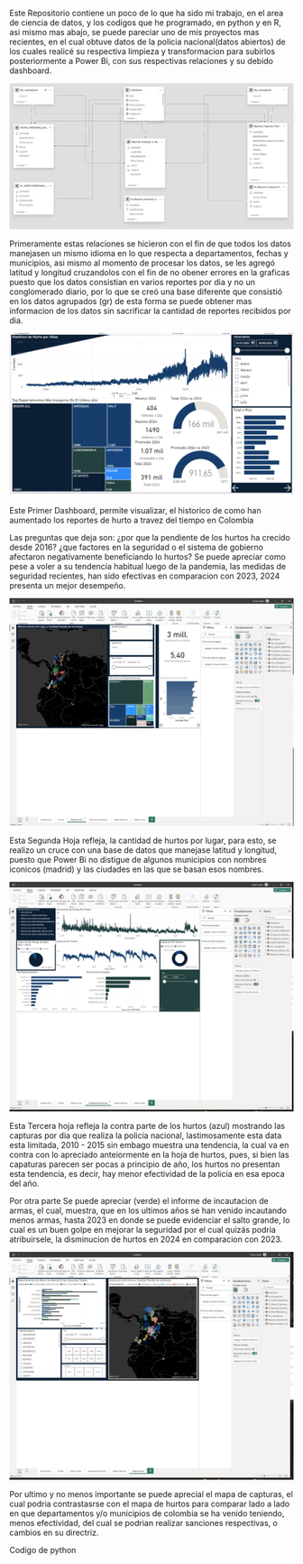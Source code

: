 Este Repositorio contiene un poco de lo que ha sido mi trabajo, en el area de ciencia de datos, y los codigos que he programado, en python y en R, asi mismo mas abajo, se puede pareciar uno de mis proyectos mas recientes, en el cual obtuve datos de la policia nacional(datos abiertos) de los cuales realicé su respectiva limpieza y transformacion para subirlos posteriormente a Power Bi, con sus respectivas relaciones y su debido dashboard.

![](https://github.com/Lycrisiz/Data-Science-Work/blob/main/Datos/imagen_2024-08-21_154505469.png?raw=true)

Primeramente estas relaciones se hicieron con el fin de que todos los datos manejasen un mismo idioma en lo que respecta a departamentos, fechas y municipios, asi mismo al momento de procesar los datos, se les agregó latitud y longitud cruzandolos con el fin de no obener errores en la graficas puesto que los datos consistian en varios reportes por dia y no un conglomerado diario, por lo que se creó una base diferente que consistió en los datos agrupados (gr) de esta forma se puede obtener mas informacion de los datos sin sacrificar la cantidad de reportes recibidos por dia.
 
![](https://github.com/Lycrisiz/Data-Science-Work/blob/main/Datos/Captura%20de%20pantalla%202024-08-12%20111440.png?raw=true)

Este Primer Dashboard, permite visualizar, el historico de como han aumentado los reportes de hurto a travez del tiempo en Colombia

Las preguntas que deja son: 
¿por que la pendiente de los hurtos ha crecido desde 2016? 
¿que factores en la seguridad o el sistema de gobierno afectaron negativamente beneficiando lo hurtos?
Se puede apreciar como pese a voler a su tendencia habitual luego de la pandemia, las medidas de seguridad recientes, han sido efectivas en comparacion con 2023, 2024 presenta un mejor desempeño.

![](https://github.com/Lycrisiz/Data-Science-Work/blob/main/Datos/Captura%20de%20pantalla%202024-08-12%20111542.png?raw=true)

Esta Segunda Hoja refleja, la cantidad de hurtos por lugar, para esto, se realizo un cruce con una base de datos que manejase latitud y longitud, puesto que Power Bi no distigue de algunos municipios con nombres iconicos (madrid) y las ciudades en las que se basan esos nombres.

![](https://github.com/Lycrisiz/Data-Science-Work/blob/main/Datos/Captura%20de%20pantalla%202024-08-12%20111807.png?raw=true)

Esta Tercera hoja refleja la contra parte de los hurtos (azul) mostrando las capturas por dia que realiza la policia nacional, lastimosamente esta data esta limitada, 2010 - 2015 sin embago muestra una tendencia, la cual va en contra con lo apreciado anteiormente en la hoja de hurtos, pues, si bien las capaturas parecen ser pocas a principio de año, los hurtos no presentan esta tendencia, es decir, hay menor efectividad de la policia en esa epoca del año.

Por otra parte Se puede apreciar (verde) el informe de incautacion de armas, el cual, muestra, que en los ultimos años se han venido incautando menos armas, hasta 2023 en donde se puede evidenciar el salto grande, lo cual es un buen golpe en mejorar la seguridad por el cual quizás podria atribuirsele, la disminucion de hurtos en 2024 en comparacion con 2023.

![](https://github.com/Lycrisiz/Data-Science-Work/blob/main/Datos/Captura%20de%20pantalla%202024-08-12%20111629.png?raw=true)

Por ultimo y no menos importante se puede aprecial el mapa de capturas, el cual podria contrastasrse con el mapa de hurtos para comparar lado a lado en que departamentos y/o municipios de colombia se ha venido teniendo, menos efectividad, del cual se podrian realizar sanciones respectivas, o cambios en su directriz.

Codigo de python
